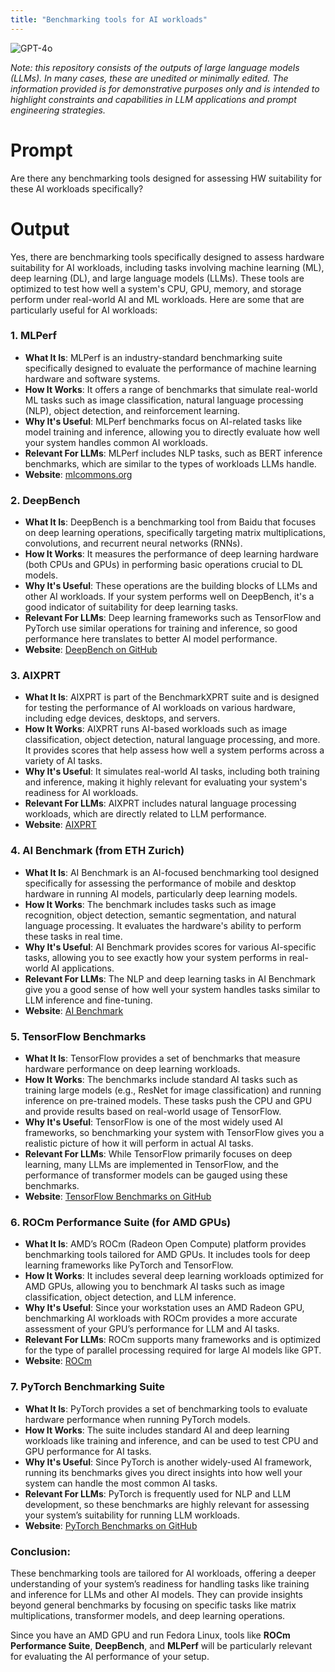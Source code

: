 ```yaml
---
title: "Benchmarking tools for AI workloads"
---
```

![GPT-4o](https://img.shields.io/badge/GPT--4o-3333FF?style=for-the-badge&logo=openai&logoColor=white)



*Note: this repository consists of the outputs of large language models (LLMs). In many cases, these are unedited or minimally edited. The information provided is for demonstrative purposes only and is intended to highlight constraints and capabilities in LLM applications and prompt engineering strategies.*


# Prompt

Are there any benchmarking tools designed for assessing HW suitability for these AI workloads specifically?

# Output

Yes, there are benchmarking tools specifically designed to assess hardware suitability for AI workloads, including tasks involving machine learning (ML), deep learning (DL), and large language models (LLMs). These tools are optimized to test how well a system's CPU, GPU, memory, and storage perform under real-world AI and ML workloads. Here are some that are particularly useful for AI workloads:

### 1. **MLPerf**
   - **What It Is**: MLPerf is an industry-standard benchmarking suite specifically designed to evaluate the performance of machine learning hardware and software systems.
   - **How It Works**: It offers a range of benchmarks that simulate real-world ML tasks such as image classification, natural language processing (NLP), object detection, and reinforcement learning.
   - **Why It's Useful**: MLPerf benchmarks focus on AI-related tasks like model training and inference, allowing you to directly evaluate how well your system handles common AI workloads.
   - **Relevant For LLMs**: MLPerf includes NLP tasks, such as BERT inference benchmarks, which are similar to the types of workloads LLMs handle.
   - **Website**: [mlcommons.org](https://mlcommons.org/en/)

### 2. **DeepBench**
   - **What It Is**: DeepBench is a benchmarking tool from Baidu that focuses on deep learning operations, specifically targeting matrix multiplications, convolutions, and recurrent neural networks (RNNs).
   - **How It Works**: It measures the performance of deep learning hardware (both CPUs and GPUs) in performing basic operations crucial to DL models.
   - **Why It's Useful**: These operations are the building blocks of LLMs and other AI workloads. If your system performs well on DeepBench, it's a good indicator of suitability for deep learning tasks.
   - **Relevant For LLMs**: Deep learning frameworks such as TensorFlow and PyTorch use similar operations for training and inference, so good performance here translates to better AI model performance.
   - **Website**: [DeepBench on GitHub](https://github.com/baidu-research/DeepBench)

### 3. **AIXPRT**
   - **What It Is**: AIXPRT is part of the BenchmarkXPRT suite and is designed for testing the performance of AI workloads on various hardware, including edge devices, desktops, and servers.
   - **How It Works**: AIXPRT runs AI-based workloads such as image classification, object detection, natural language processing, and more. It provides scores that help assess how well a system performs across a variety of AI tasks.
   - **Why It's Useful**: It simulates real-world AI tasks, including both training and inference, making it highly relevant for evaluating your system's readiness for AI workloads.
   - **Relevant For LLMs**: AIXPRT includes natural language processing workloads, which are directly related to LLM performance.
   - **Website**: [AIXPRT](https://www.principledtechnologies.com/benchmarkxprt/aixprt/)

### 4. **AI Benchmark (from ETH Zurich)**
   - **What It Is**: AI Benchmark is an AI-focused benchmarking tool designed specifically for assessing the performance of mobile and desktop hardware in running AI models, particularly deep learning models.
   - **How It Works**: The benchmark includes tasks such as image recognition, object detection, semantic segmentation, and natural language processing. It evaluates the hardware's ability to perform these tasks in real time.
   - **Why It's Useful**: AI Benchmark provides scores for various AI-specific tasks, allowing you to see exactly how your system performs in real-world AI applications.
   - **Relevant For LLMs**: The NLP and deep learning tasks in AI Benchmark give you a good sense of how well your system handles tasks similar to LLM inference and fine-tuning.
   - **Website**: [AI Benchmark](https://ai-benchmark.com/)

### 5. **TensorFlow Benchmarks**
   - **What It Is**: TensorFlow provides a set of benchmarks that measure hardware performance on deep learning workloads.
   - **How It Works**: The benchmarks include standard AI tasks such as training large models (e.g., ResNet for image classification) and running inference on pre-trained models. These tasks push the CPU and GPU and provide results based on real-world usage of TensorFlow.
   - **Why It's Useful**: TensorFlow is one of the most widely used AI frameworks, so benchmarking your system with TensorFlow gives you a realistic picture of how it will perform in actual AI tasks.
   - **Relevant For LLMs**: While TensorFlow primarily focuses on deep learning, many LLMs are implemented in TensorFlow, and the performance of transformer models can be gauged using these benchmarks.
   - **Website**: [TensorFlow Benchmarks on GitHub](https://github.com/tensorflow/benchmarks)

### 6. **ROCm Performance Suite (for AMD GPUs)**
   - **What It Is**: AMD’s ROCm (Radeon Open Compute) platform provides benchmarking tools tailored for AMD GPUs. It includes tools for deep learning frameworks like PyTorch and TensorFlow.
   - **How It Works**: It includes several deep learning workloads optimized for AMD GPUs, allowing you to benchmark AI tasks such as image classification, object detection, and LLM inference.
   - **Why It's Useful**: Since your workstation uses an AMD Radeon GPU, benchmarking AI workloads with ROCm provides a more accurate assessment of your GPU’s performance for LLM and AI tasks.
   - **Relevant For LLMs**: ROCm supports many frameworks and is optimized for the type of parallel processing required for large AI models like GPT.
   - **Website**: [ROCm](https://rocmdocs.amd.com/en/latest/)

### 7. **PyTorch Benchmarking Suite**
   - **What It Is**: PyTorch provides a set of benchmarking tools to evaluate hardware performance when running PyTorch models.
   - **How It Works**: The suite includes standard AI and deep learning workloads like training and inference, and can be used to test CPU and GPU performance for AI tasks.
   - **Why It's Useful**: Since PyTorch is another widely-used AI framework, running its benchmarks gives you direct insights into how well your system can handle the most common AI tasks.
   - **Relevant For LLMs**: PyTorch is frequently used for NLP and LLM development, so these benchmarks are highly relevant for assessing your system’s suitability for running LLM workloads.
   - **Website**: [PyTorch Benchmarks on GitHub](https://github.com/pytorch/benchmark)

### Conclusion:
These benchmarking tools are tailored for AI workloads, offering a deeper understanding of your system’s readiness for handling tasks like training and inference for LLMs and other AI models. They can provide insights beyond general benchmarks by focusing on specific tasks like matrix multiplications, transformer models, and deep learning operations.

Since you have an AMD GPU and run Fedora Linux, tools like **ROCm Performance Suite**, **DeepBench**, and **MLPerf** will be particularly relevant for evaluating the AI performance of your setup.